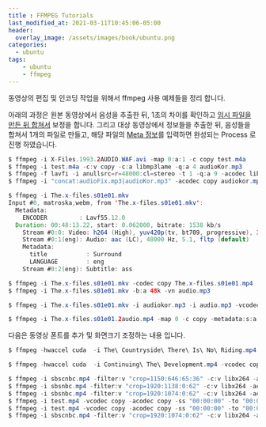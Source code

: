 ```yaml
---
title : FFMPEG Tutorials
last_modified_at: 2021-03-11T10:45:06-05:00
header:
  overlay_image: /assets/images/book/ubuntu.png
categories:
  - ubuntu
tags: 
    - ubuntu
    - ffmpeg
---
```


동영상의 편집 및 인코딩 작업을 위해서 ffmpeg 사용 예제들을 정리 합니다.

아래의 과정은 원본 동영상에서 음성을 추출한 뒤, 1초의 차이를 확인하고 [임시 파일을 만든 뒤 합쳐서](https://stackoverflow.com/questions/5276253/create-a-silent-mp3-from-the-command-line) 보정을 합니다. 그리고 대상 동영상에서 정보들을 추출한 뒤, 음성들을 합쳐서 1개의 파일로 만들고, 해당 파일의 [Meta 정보](https://superuser.com/questions/834244/how-do-i-name-an-audio-track-with-ffmpeg)를 입력하면 완성되는 Process 로 진행 하였습니다.

```java
$ ffmpeg -i X-Files.1993.2AUDIO.WAF.avi -map 0:a:1 -c copy test.m4a
$ ffmpeg -i test.m4a -c:v copy -c:a libmp3lame -q:a 4 audioKor.mp3
$ ffmpeg -f lavfi -i anullsrc=r=48000:cl=stereo -t 1 -q:a 9 -acodec libmp3lame audioFix.mp3
$ ffmpeg -i "concat:audioFix.mp3|audioKor.mp3" -acodec copy audiokor.mp3

$ ffmpeg -i The.x-files.s01e01.mkv
Input #0, matroska,webm, from 'The.x-files.s01e01.mkv':
  Metadata:
    ENCODER         : Lavf55.12.0
  Duration: 00:48:13.22, start: 0.062000, bitrate: 1538 kb/s
    Stream #0:0: Video: h264 (High), yuv420p(tv, bt709, progressive), 1280x720, SAR 1:1 DAR 16:9, 23.98 fps, 23.98 tbr, 1k tbn, 47.95 tbc (default)
    Stream #0:1(eng): Audio: aac (LC), 48000 Hz, 5.1, fltp (default)
    Metadata:
      title           : Surround
      LANGUAGE        : eng
    Stream #0:2(eng): Subtitle: ass

$ ffmpeg -i The.x-files.s01e01.mkv -codec copy The.x-files.s01e01.mp4
$ ffmpeg -i The.x-files.s01e01.mkv -b:a 48k -vn audio.mp3

$ ffmpeg -i The.x-files.s01e01.mkv -i audiokor.mp3 -i audio.mp3 -vcodec copy -acodec copy -copyinkf -map 0:v:0 -map 1:a:0 -map 2:a:0 -shortest The.x-files.s01e01.2audio.mp4

$ ffmpeg -i The.x-files.s01e01.2audio.mp4 -map 0 -c copy -metadata:s:a:0 title="One" -metafata:s:a:1 title="Two" -metadata:s:a:0 language=kor -metadata:s:a:1 language=eng The.x-files.s01e01.2audio.mp4
```

다음은 동영상 폰트를 추가 및 화면크기 조정하는 내용 입니다.

```java
$ ffmpeg -hwaccel cuda  -i The\ Countryside\ There\ Is\ No\ Riding.mp4 -vf "subtitles=Riding.srt:force_style='D2Coding,Fontsize=30'" -c:v libx264 -c:a aac test.mp4

$ ffmpeg -hwaccel cuda  -i Continuing\ The\ Development.mp4 -vcodec copy -acodec copy -ss "01:59:17" -to "02:30:13" test.mp4

$ ffmpeg -i sbscnbc.mp4 -filter:v "crop=1150:646:65:36" -c:v libx264 -acodec copy test.mp4
$ ffmpeg -i sbsnbc.mp4 -filter:v "crop=1920:1138:0:62" -c:v libx264 -acodec copy test.mp4
$ ffmpeg -i sbsnbc.mp4 -filter:v "crop=1920:1074:0:62" -c:v libx264 -acodec copy test.mp4
$ ffmpeg -i test.mp4 -vcodec copy -acodec copy -ss "00:00:00" -to "00:03:07" test2.mp4
$ ffmpeg -i test.mp4 -vcodec copy -acodec copy -ss "00:00:00" -to "00:03:07" test2.mp4
$ ffmpeg -i sbscnbc.mp4 -filter:v "crop=1920:1074:0:62" -c:v libx264 -acodec copy test.mp4
```

